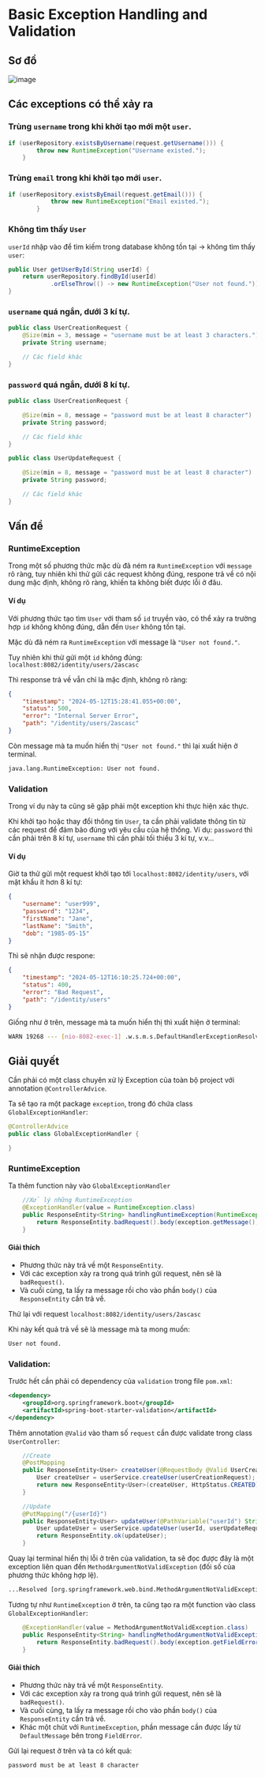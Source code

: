 # Basic Exception Handling and Validation

## Sơ đồ

![image](./basic-handling-exception-validation.jpg)


## Các exceptions có thể xảy ra


### Trùng `username` trong khi khởi tạo mới một `user`.

```java
if (userRepository.existsByUsername(request.getUsername())) {
        throw new RuntimeException("Username existed.");
    }
```

### Trùng `email` trong khi khởi tạo mới `user`.

```java
if (userRepository.existsByEmail(request.getEmail())) {
            throw new RuntimeException("Email existed.");
        }
```

### Không tìm thấy `User`

`userId` nhập vào để tìm kiếm trong database không tồn tại -> không tìm thấy `user`:

```java
public User getUserById(String userId) {
    return userRepository.findById(userId)
            .orElseThrow(() -> new RuntimeException("User not found."));
}
```


### `username` quá ngắn, dưới 3 kí tự.

```java
public class UserCreationRequest {
    @Size(min = 3, message = "username must be at least 3 characters.")
    private String username;

    // Các field khác
}
```

### `password` quá ngắn, dưới 8 kí tự.

```java
public class UserCreationRequest {

    @Size(min = 8, message = "password must be at least 8 character")
    private String password;

    // Các field khác
}
```

```java
public class UserUpdateRequest {

    @Size(min = 8, message = "password must be at least 8 character")
    private String password;

    // Các field khác
}
```

## Vấn đề

### RuntimeException

Trong một số phương thức mặc dù đã ném ra `RuntimeException` với `message` rõ ràng, tuy nhiên khi thử gửi các request không đúng, respone trả về có nội dung mặc định, không rõ ràng, khiến ta không biết được lỗi ở đâu.

#### Ví dụ

Với phương thức tạo tìm `User` với tham số `id` truyền vào, có thể xảy ra trường hợp `id` không không đúng, dẫn đến `User` không tồn tại.

Mặc dù đã ném ra `RuntimeException` với message là `"User not found."`.

Tuy nhiên khi thử gửi một `id` không đúng:
`localhost:8082/identity/users/2ascasc`

Thì response trả về vẫn chỉ là mặc định, không rõ ràng:
```json
{
    "timestamp": "2024-05-12T15:28:41.055+00:00",
    "status": 500,
    "error": "Internal Server Error",
    "path": "/identity/users/2ascasc"
}
```

Còn message mà ta muốn hiển thị `"User not found."` thì lại xuất hiện ở terminal.

```bash
java.lang.RuntimeException: User not found.
```

### Validation

Trong ví dụ này ta cũng sẽ gặp phải một exception khi thực hiện xác thực.

Khi khởi tạo hoặc thay đổi thông tin `User`, ta cần phải validate thông tin từ các request để đảm bảo đúng với yêu cầu của hệ thống.
Ví dụ: `password` thì cần phải trên 8 kí tự, `username` thì cần phải tối thiểu 3 kí tự, v.v...

#### Ví dụ

Giờ ta thử gửi một request khởi tạo tới `localhost:8082/identity/users`, với mật khẩu ít hơn 8 kí tự:

```json
{
    "username": "user999",
    "password": "1234",
    "firstName": "Jane",
    "lastName": "Smith",
    "dob": "1985-05-15"
}
```

Thì sẽ nhận được respone:
```json
{
    "timestamp": "2024-05-12T16:10:25.724+00:00",
    "status": 400,
    "error": "Bad Request",
    "path": "/identity/users"
}
```

Giống như ở trên, message mà ta muốn hiển thị thì xuất hiện ở terminal:

```bash
WARN 19268 --- [nio-8082-exec-1] .w.s.m.s.DefaultHandlerExceptionResolver : Resolved [org.springframework.web.bind.MethodArgumentNotValidException: Validation failed for argument [0] in public org.springframework.http.ResponseEntity<com.example.basichandlingexceptionvalidation.entity.User> com.example.basichandlingexceptionvalidation.controller.UserController.createUser(com.example.basichandlingexceptionvalidation.dto.request.UserCreationRequest): [Field error in object 'userCreationRequest' on field 'password': rejected value [1234]; codes [Size.userCreationRequest.password,Size.password,Size.java.lang.String,Size]; arguments [org.springframework.context.support.DefaultMessageSourceResolvable: codes [userCreationRequest.password,password]; arguments []; default message [password],2147483647,8]; default message [password must be at least 8 character.]] ]
```

## Giải quyết

Cần phải có một class chuyên xử lý Exception của toàn bộ project với annotation `@ControllerAdvice`.

Ta sẽ tạo ra một package `exception`, trong đó chứa class `GlobalExceptionHandler`:

```java
@ControllerAdvice
public class GlobalExceptionHandler {

}
```

### RuntimeException

Ta thêm function này vào `GlobalExceptionHandler`

```java
    //Xử lý những RuntimeException
    @ExceptionHandler(value = RuntimeException.class)
    public ResponseEntity<String> handlingRuntimeException(RuntimeException exception) {
        return ResponseEntity.badRequest().body(exception.getMessage());
    }
```

#### Giải thích
* Phương thức này trả về một `ResponseEntity`.
* Với các exception xảy ra trong quá trình gửi request, nên sẽ là `badRequest()`.
* Và cuối cùng, ta lấy ra message rồi cho vào phần `body()` của `ResponseEntity` cần trả về.

Thử lại với request `localhost:8082/identity/users/2ascasc`

Khi này kết quả trả về sẽ là message mà ta mong muốn:

```bash
User not found.
```

### Validation:

Trước hết cần phải có dependency của `validation` trong file `pom.xml`:

```xml
<dependency>
    <groupId>org.springframework.boot</groupId>
    <artifactId>spring-boot-starter-validation</artifactId>
</dependency>
```

Thêm annotation `@Valid` vào tham số `request` cần được validate trong class `UserController`:

```java
    //Create
    @PostMapping
    public ResponseEntity<User> createUser(@RequestBody @Valid UserCreationRequest userCreationRequest) {
        User createUser = userService.createUser(userCreationRequest);
        return new ResponseEntity<User>(createUser, HttpStatus.CREATED);
    }

    //Update
    @PutMapping("/{userId}")
    public ResponseEntity<User> updateUser(@PathVariable("userId") String userId, @RequestBody @Valid UserUpdateRequest userUpdateRequest) {
        User updateUser = userService.updateUser(userId, userUpdateRequest);
        return ResponseEntity.ok(updateUser);
    }
```

Quay lại terminal hiển thị lỗi ở trên của validation, ta sẽ đọc được đây là một exception liên quan đến `MethodArgumentNotValidException` (đối số của phương thức không hợp lệ).

```bash
...Resolved [org.springframework.web.bind.MethodArgumentNotValidException:...
```

Tương tự như `RuntimeException` ở trên, ta cũng tạo ra một function vào class `GlobalExceptionHandler`:

```java
    @ExceptionHandler(value = MethodArgumentNotValidException.class)
    public ResponseEntity<String> handlingMethodArgumentNotValidException(MethodArgumentNotValidException exception) {
        return ResponseEntity.badRequest().body(exception.getFieldError().getDefaultMessage());
    }
```

#### Giải thích
* Phương thức này trả về một `ResponseEntity`.
* Với các exception xảy ra trong quá trình gửi request, nên sẽ là `badRequest()`.
* Và cuối cùng, ta lấy ra message rồi cho vào phần `body()` của `ResponseEntity` cần trả về.
* Khác một chút với `RuntimeException`, phần message cần được lấy từ `DefaultMessage` bên trong `FieldError`.

Gửi lại request ở trên và ta có kết quả:

```bash
password must be at least 8 character
```